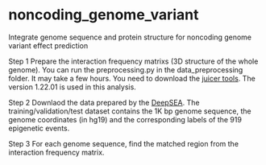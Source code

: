 # noncoding_genome_variant
Integrate genome sequence and protein structure for noncoding genome variant effect prediction

Step 1 Prepare the interaction frequency matrixs (3D structure of the whole genome). You can run the preprocessing.py in the data_preprocessing folder. It may take a few hours. You need to download the [juicer tools](https://github.com/aidenlab/juicer/wiki/Download). The version 1.22.01 is used in this analysis.

Step 2 Downlaod the data prepared by the [DeepSEA](http://deepsea.princeton.edu/help/). The training/validation/test dataset contains the 1K bp genome sequence, the genome coordinates (in hg19) and the corresponding labels of the 919 epigenetic events.

Step 3 For each genome sequence, find the matched region from the interaction frequency matrix.
